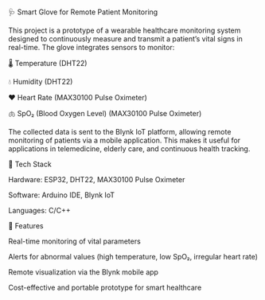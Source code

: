 🩺 Smart Glove for Remote Patient Monitoring

This project is a prototype of a wearable healthcare monitoring system designed to continuously measure and transmit a patient’s vital signs in real-time. The glove integrates sensors to monitor:

🌡️ Temperature (DHT22)

💧 Humidity (DHT22)

❤️ Heart Rate (MAX30100 Pulse Oximeter)

🫁 SpO₂ (Blood Oxygen Level) (MAX30100 Pulse Oximeter)

The collected data is sent to the Blynk IoT platform, allowing remote monitoring of patients via a mobile application. This makes it useful for applications in telemedicine, elderly care, and continuous health tracking.

🔧 Tech Stack

Hardware: ESP32, DHT22, MAX30100 Pulse Oximeter

Software: Arduino IDE, Blynk IoT

Languages: C/C++

🚨 Features

Real-time monitoring of vital parameters

Alerts for abnormal values (high temperature, low SpO₂, irregular heart rate)

Remote visualization via the Blynk mobile app

Cost-effective and portable prototype for smart healthcare
